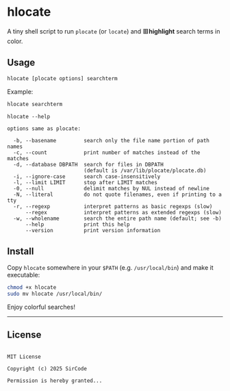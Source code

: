 
# hlocate

A tiny shell script to run `plocate` (or `locate`) and 🟥**highlight** search terms in color.

## Usage

```bash
hlocate [plocate options] searchterm 
````

Example:

```bash
hlocate searchterm
```

```text
hlocate --help

options same as plocate:

  -b, --basename         search only the file name portion of path names
  -c, --count            print number of matches instead of the matches
  -d, --database DBPATH  search for files in DBPATH
                         (default is /var/lib/plocate/plocate.db)
  -i, --ignore-case      search case-insensitively
  -l, --limit LIMIT      stop after LIMIT matches
  -0, --null             delimit matches by NUL instead of newline
  -N, --literal          do not quote filenames, even if printing to a tty
  -r, --regexp           interpret patterns as basic regexps (slow)
      --regex            interpret patterns as extended regexps (slow)
  -w, --wholename        search the entire path name (default; see -b)
      --help             print this help
      --version          print version information

```

## Install

Copy `hlocate` somewhere in your `$PATH` (e.g. `/usr/local/bin`) and make it executable:

```bash
chmod +x hlocate
sudo mv hlocate /usr/local/bin/
```

Enjoy colorful searches!

---

## License

```

MIT License

Copyright (c) 2025 SirCode

Permission is hereby granted...

````

